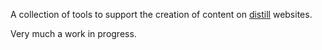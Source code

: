 A collection of tools to support the creation of content on [distill](https://rstudio.github.io/distill/) websites.

Very much a work in progress.
